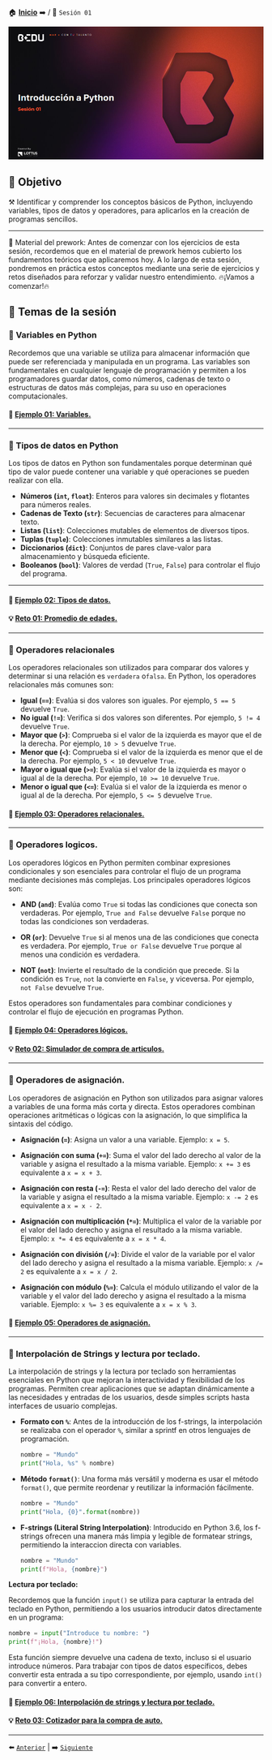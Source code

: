 🏠 [**Inicio**](../Readme.md) ➡️ / 📖 `Sesión 01`

<div align="center">
    <img src="Imagenes/S01_Bedu.png" alt="Sesion_01">
</div>

## 🎯 Objetivo

⚒️ Identificar y comprender los conceptos básicos de Python, incluyendo variables, tipos de datos y operadores, para aplicarlos en la creación de programas sencillos.

---

📘 Material del prework:
Antes de comenzar con los ejercicios de esta sesión, recordemos que en el material de prework hemos cubierto los fundamentos teóricos que aplicaremos hoy. A lo largo de esta sesión, pondremos en práctica estos conceptos mediante una serie de ejercicios y retos diseñados para reforzar y validar nuestro entendimiento. 🔥¡Vamos a comenzar!🔥

## 📂 Temas de la sesión

### 📖 Variables en Python
Recordemos que una variable se utiliza para almacenar información que puede ser referenciada y manipulada en un programa. Las variables son fundamentales en cualquier lenguaje de programación y permiten a los programadores guardar datos, como números, cadenas de texto o estructuras de datos más complejas, para su uso en operaciones computacionales.

#### 📜 [Ejemplo 01: Variables.](Ejemplo-01/Readme.md)

---

### 📖 Tipos de datos en Python

Los tipos de datos en Python son fundamentales porque determinan qué tipo de valor puede contener una variable y qué operaciones se pueden realizar con ella. 

- **Números (`int`, `float`)**: Enteros para valores sin decimales y flotantes para números reales.
- **Cadenas de Texto (`str`)**: Secuencias de caracteres para almacenar texto.
- **Listas (`list`)**: Colecciones mutables de elementos de diversos tipos.
- **Tuplas (`tuple`)**: Colecciones inmutables similares a las listas.
- **Diccionarios (`dict`)**: Conjuntos de pares clave-valor para almacenamiento y búsqueda eficiente.
- **Booleanos (`bool`)**: Valores de verdad (`True`, `False`) para controlar el flujo del programa.

---

#### 📜 [Ejemplo 02: Tipos de datos.](Ejemplo-02/Readme.md)

#### 💡 [Reto 01: Promedio de edades.](Reto-01/Readme.md)

---

### 📖 Operadores relacionales

Los operadores relacionales son utilizados para comparar dos valores y determinar si una relación es `verdadera` o`falsa`. En Python, los operadores relacionales más comunes son:

- **Igual (`==`)**: Evalúa si dos valores son iguales. Por ejemplo, `5 == 5` devuelve `True`.
- **No igual (`!=`)**: Verifica si dos valores son diferentes. Por ejemplo, `5 != 4` devuelve `True`.
- **Mayor que (`>`)**: Comprueba si el valor de la izquierda es mayor que el de la derecha. Por ejemplo, `10 > 5` devuelve `True`.
- **Menor que (`<`)**: Comprueba si el valor de la izquierda es menor que el de la derecha. Por ejemplo, `5 < 10` devuelve `True`.
- **Mayor o igual que (`>=`)**: Evalúa si el valor de la izquierda es mayor o igual al de la derecha. Por ejemplo, `10 >= 10` devuelve `True`.
- **Menor o igual que (`<=`)**: Evalúa si el valor de la izquierda es menor o igual al de la derecha. Por ejemplo, `5 <= 5` devuelve `True`.

#### 📜 [Ejemplo 03: Operadores relacionales.](Ejemplo-03/Readme.md)

---

### 📖 Operadores logicos.

Los operadores lógicos en Python permiten combinar expresiones condicionales y son esenciales para controlar el flujo de un programa mediante decisiones más complejas. Los principales operadores lógicos son:

- **AND (`and`)**: Evalúa como `True` si todas las condiciones que conecta son verdaderas. Por ejemplo, `True and False` devuelve `False` porque no todas las condiciones son verdaderas.

- **OR (`or`)**: Devuelve `True` si al menos una de las condiciones que conecta es verdadera. Por ejemplo, `True or False` devuelve `True` porque al menos una condición es verdadera.

- **NOT (`not`)**: Invierte el resultado de la condición que precede. Si la condición es `True`, `not` la convierte en `False`, y viceversa. Por ejemplo, `not False` devuelve `True`.

Estos operadores son fundamentales para combinar condiciones y controlar el flujo de ejecución en programas Python.


#### 📜 [Ejemplo 04: Operadores lógicos.](Ejemplo-04/Readme.md)

#### 💡 [Reto 02: Simulador de compra de articulos.](Reto-02/Readme.md)
---


### 📖 Operadores de asignación.

Los operadores de asignación en Python son utilizados para asignar valores a variables de una forma más corta y directa. Estos operadores combinan operaciones aritméticas o lógicas con la asignación, lo que simplifica la sintaxis del código.

- **Asignación (`=`)**: Asigna un valor a una variable. Ejemplo: `x = 5`.

- **Asignación con suma (`+=`)**: Suma el valor del lado derecho al valor de la variable y asigna el resultado a la misma variable. Ejemplo: `x += 3` es equivalente a `x = x + 3`.

- **Asignación con resta (`-=`)**: Resta el valor del lado derecho del valor de la variable y asigna el resultado a la misma variable. Ejemplo: `x -= 2` es equivalente a `x = x - 2`.

- **Asignación con multiplicación (`*=`)**: Multiplica el valor de la variable por el valor del lado derecho y asigna el resultado a la misma variable. Ejemplo: `x *= 4` es equivalente a `x = x * 4`.

- **Asignación con división (`/=`)**: Divide el valor de la variable por el valor del lado derecho y asigna el resultado a la misma variable. Ejemplo: `x /= 2` es equivalente a `x = x / 2`.

- **Asignación con módulo (`%=`)**: Calcula el módulo utilizando el valor de la variable y el valor del lado derecho y asigna el resultado a la misma variable. Ejemplo: `x %= 3` es equivalente a `x = x % 3`.

#### 📜 [Ejemplo 05: Operadores de asignación.](Ejemplo-05/Readme.md)


---

### 📖 Interpolación de Strings y lectura por teclado.

La interpolación de strings y la lectura por teclado son herramientas esenciales en Python que mejoran la interactividad y flexibilidad de los programas. Permiten crear aplicaciones que se adaptan dinámicamente a las necesidades y entradas de los usuarios, desde simples scripts hasta interfaces de usuario complejas.


- **Formato con `%`**:
   Antes de la introducción de los f-strings, la interpolación se realizaba con el operador `%`, similar a sprintf en otros lenguajes de programación.
   ```python
   nombre = "Mundo"
   print("Hola, %s" % nombre)
   ```

- **Método `format()`**:
   Una forma más versátil y moderna es usar el método `format()`, que permite reordenar y reutilizar la información fácilmente.
   ```python
   nombre = "Mundo"
   print("Hola, {0}".format(nombre))
   ```

- **F-strings (Literal String Interpolation)**:
   Introducido en Python 3.6, los f-strings ofrecen una manera más limpia y legible de formatear strings, permitiendo la interaccion directa con variables.
   ```python
   nombre = "Mundo"
   print(f"Hola, {nombre}")
   ```

**Lectura por teclado:**

Recordemos que la función `input()` se utiliza para capturar la entrada del teclado en Python, permitiendo a los usuarios introducir datos directamente en un programa:

```python
nombre = input("Introduce tu nombre: ")
print(f"¡Hola, {nombre}!")
```

Esta función siempre devuelve una cadena de texto, incluso si el usuario introduce números. Para trabajar con tipos de datos específicos, debes convertir esta entrada a su tipo correspondiente, por ejemplo, usando `int()` para convertir a entero.

#### 📜 [Ejemplo 06: Interpolación de strings y lectura por teclado.](Ejemplo-06/Readme.md)

#### 💡 [Reto 03: Cotizador para la compra de auto.](Reto-03/Readme.md)
---

⬅️ [`Anterior`](../Readme.md) | ➡️ [`Siguiente`](../Sesion-02/Readme.md)
